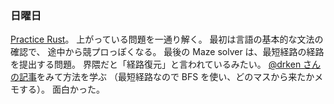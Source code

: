 ### 日曜日

[Practice Rust](https://www.rustfinity.com/practice/rust/challenges)。
上がっている問題を一通り解く。
最初は言語の基本的な文法の確認で、
途中から競プロっぽくなる。
最後の Maze solver は、最短経路の経路を提出する問題。
界隈だと「経路復元」と言われているみたい。
[@drken さんの記事](https://qiita.com/drken/items/0c7bab0384438f285f93)をみて方法を学ぶ
（最短経路なので BFS を使い、どのマスから来たかメモする）。
面白かった。
